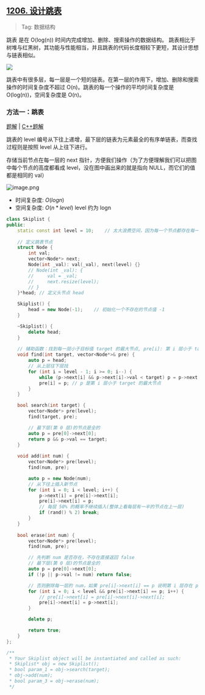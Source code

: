 ## [1206. 设计跳表](https://leetcode.cn/problems/design-skiplist/description/)

> Tag: 数据结构

跳表 是在 O(log(n)) 时间内完成增加、删除、搜索操作的数据结构。
跳表相比于树堆与红黑树，其功能与性能相当，并且跳表的代码长度相较下更短，其设计思想与链表相似。

![](https://pic.leetcode.cn/1702370216-mKQcTt-1506_skiplist.gif)

跳表中有很多层，每一层是一个短的链表。在第一层的作用下，增加、删除和搜索操作的时间复杂度不超过 O(n)。跳表的每一个操作的平均时间复杂度是 O(log(n))，空间复杂度是 O(n)。

### 方法一：跳表

[题解](https://leetcode.cn/problems/design-skiplist/solutions/1698876/by-ac_oier-38rd/) | 
[C++题解](https://leetcode.cn/problems/design-skiplist/solutions/1699167/by-tonngw-ls2k/)

跳表的 level 编号从下往上递增，最下层的链表为元素最全的有序单链表，而查找过程则是按照 level 从上往下进行。

<!-- ![image.png](https://imgs.alfly.cn/63c9eaeca37244b2.png) -->

存储当前节点在每一层的 next 指针，方便我们操作（为了方便理解我们可以把图中每个节点的高度都看成 level，没在图中画出来的就是指向 NULL，而它们的值都是相同的 val）

![image.png](https://imgs.alfly.cn/f8a00017054c21bc.png)

* 时间复杂度: ${O(logn)}$
* 空间复杂度: ${O(n * level)}$ level 约为 logn
```cpp
class Skiplist {
public:
    static const int level = 10;    // 太大浪费空间，因为每一个节点都存在每一层的 next
    
    // 定义跳表节点
    struct Node {
        int val;
        vector<Node*> next;
        Node(int _val): val(_val), next(level) {}
        // Node(int _val): {
        //     val = _val;
        //     next.resize(level);
        // }
    }*head; // 定义头节点 head

    Skiplist() {
        head = new Node(-1);    // 初始化一个不存在的节点值 -1
    }

    ~Skiplist() {
        delete head;
    }
    
    // 辅助函数：找到每一层小于目标值 target 的最大节点, pre[i]: 第 i 层小于 target 的最大节点
    void find(int target, vector<Node*>& pre) {
        auto p = head;
        // 从上层往下层找
        for (int i = level - 1; i >= 0; i--) {
            while (p->next[i] && p->next[i]->val < target) p = p->next[i];
            pre[i] = p; // p 是第 i 层小于 target 的最大节点
        }
    }

    bool search(int target) {
        vector<Node*> pre(level);
        find(target, pre);

        // 最下层(第 0 层)的节点是全的
        auto p = pre[0]->next[0];
        return p && p->val == target;
    }
    
    void add(int num) {
        vector<Node*> pre(level);
        find(num, pre);

        auto p = new Node(num);
        // 从下往上插入新节点
        for (int i = 0; i < level; i++) {
            p->next[i] = pre[i]->next[i];
            pre[i]->next[i] = p;
            // 每层 50% 的概率不继续插入(整体上看每层有一半的节点在上一层)
            if (rand() % 2) break;
        }
    }
    
    bool erase(int num) {
        vector<Node*> pre(level);
        find(num, pre);

        // 先判断 num 是否存在，不存在直接返回 false
        // 最下层(第 0 层)的节点是全的
        auto p = pre[0]->next[0];
        if (!p || p->val != num) return false;

        // 否则删除每一层的 num，如果 pre[i]->next[i] == p 说明第 i 层存在 p
        for (int i = 0; i < level && pre[i]->next[i] == p; i++) {
            // pre[i]->next[i] = pre[i]->next[i]->next[i];
            pre[i]->next[i] = p->next[i];
        }

        delete p;

        return true;
    }
};

/**
 * Your Skiplist object will be instantiated and called as such:
 * Skiplist* obj = new Skiplist();
 * bool param_1 = obj->search(target);
 * obj->add(num);
 * bool param_3 = obj->erase(num);
 */
```